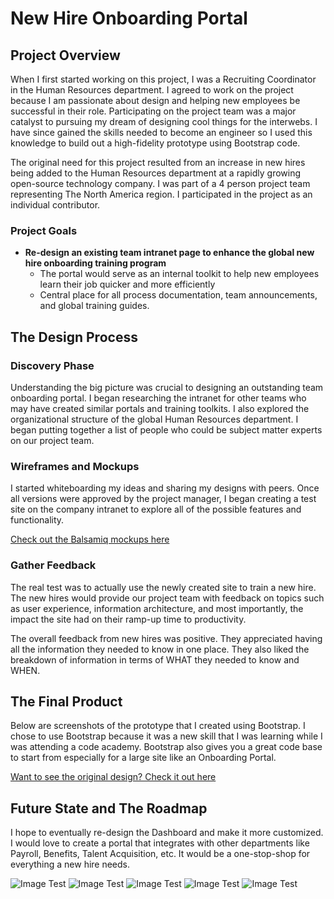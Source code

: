 # New Hire Onboarding Portal

## Project Overview
When I first started working on this project, I was a Recruiting Coordinator in the Human Resources department. I agreed to work on the project because I am passionate about design and helping new employees be successful in their role.  Participating on the project team was a major catalyst to pursuing my dream of designing cool things for the interwebs. I have since gained the skills needed to become an engineer so I used this knowledge to build out a high-fidelity prototype using Bootstrap code. 

The original need for this project resulted from an increase in new hires being added to the Human Resources department at a rapidly growing open-source technology company. I was part of a 4 person project team representing The North America region. I participated in the project as an individual contributor. 

### Project Goals
* **Re-design an existing team intranet page to enhance the global new hire onboarding training program**
    * The portal would serve as an internal toolkit to help new employees learn their job quicker and more efficiently
    * Central place for all process documentation, team announcements, and global training guides.

## The Design Process

### Discovery Phase
Understanding the big picture was crucial to designing an outstanding team onboarding portal. I began researching the intranet for other teams who may have created similar portals and training toolkits. I also explored the organizational structure of the global Human Resources department. I began putting together a list of people who could be subject matter experts on our project team.

### Wireframes and Mockups
I started whiteboarding my ideas and sharing my designs with peers. Once all versions were approved by the project manager, I began creating a test site on the company intranet to explore all of the possible features and functionality.

[Check out the Balsamiq mockups here](https://github.com/designbright/NewHireOnboardingPortal/blob/master/mockups/New%20Mockup%201.png)

### Gather Feedback
The real test was to actually use the newly created site to train a new hire. The new hires would provide our project team with feedback on topics such as user experience, information architecture, and most importantly, the impact the site had on their ramp-up time to productivity. 

The overall feedback from new hires was positive. They appreciated having all the information they needed to know in one place. They also liked the breakdown of information in terms of WHAT they needed to know and WHEN.

## The Final Product
Below are screenshots of the prototype that I created using Bootstrap. I chose to use Bootstrap because it was a new skill that I was learning while I was attending a code academy. Bootstrap also gives you a great code base to start from  especially for a large site like an Onboarding Portal.

[Want to see the original design? Check it out here](https://github.com/designbright/NewHireOnboardingPortal/tree/master/originalWebDesignImages)

## Future State and The Roadmap
I hope to eventually re-design the Dashboard and make it more customized. I would love to create a portal that integrates with other departments like Payroll, Benefits, Talent Acquisition, etc. It would be a one-stop-shop for everything a new hire needs.



![Image Test](https://github.com/designbright/NewHireOnboardingPortal/blob/master/ScreenShots/homepageScreenShot.png)
![Image Test](https://github.com/designbright/NewHireOnboardingPortal/blob/master/ScreenShots/meetTheTeamScreenShot.png)
![Image Test](https://github.com/designbright/NewHireOnboardingPortal/blob/master/ScreenShots/toolkitScreenShot.png)
![Image Test](https://github.com/designbright/NewHireOnboardingPortal/blob/master/ScreenShots/FAQscreenShot.png)
![Image Test](https://github.com/designbright/NewHireOnboardingPortal/blob/master/ScreenShots/dashboardScreenShot.png)

